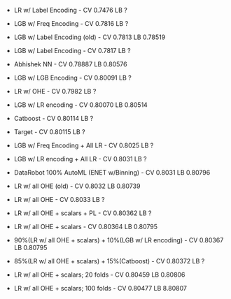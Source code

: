 * LR w/ Label Encoding - CV 0.7476 LB ?
* LGB w/ Freq Encoding - CV 0.7816 LB ?
* LGB w/ Label Encoding (old) - CV 0.7813 LB 0.78519 
* LGB w/ Label Encoding - CV 0.7817 LB ?
* Abhishek NN - CV 0.78887 LB 0.80576
* LGB w/ LGB Encoding - CV 0.80091 LB ?
* LR w/ OHE - CV 0.7982 LB ?
* LGB w/ LR encoding - CV 0.80070 LB 0.80514
* Catboost - CV 0.80114 LB ?
* Target - CV 0.80115 LB ?
* LGB w/ Freq Encoding + All LR - CV 0.8025 LB ?
* LGB w/ LR encoding + All LR - CV 0.8031 LB ?
* DataRobot 100% AutoML (ENET w/Binning) - CV 0.8031 LB 0.80796
* LR w/ all OHE (old) - CV 0.8032 LB 0.80739
* LR w/ all OHE - CV 0.8033 LB ?
* LR w/ all OHE + scalars + PL - CV 0.80362 LB ?
* LR w/ all OHE + scalars - CV 0.80364 LB 0.80795

* 90%(LR w/ all OHE + scalars) + 10%(LGB w/ LR encoding) - CV 0.80367 LB 0.80795
* 85%(LR w/ all OHE + scalars) + 15%(Catboost) - CV 0.80372 LB ?

* LR w/ all OHE + scalars; 20 folds - CV 0.80459 LB 0.80806 
* LR w/ all OHE + scalars; 100 folds - CV 0.80477 LB 8.80807
